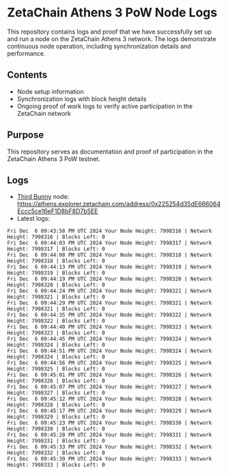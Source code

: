 # ZetaChain Athens 3 PoW Node Logs
This repository contains logs and proof that we have successfully set up and run a node on the ZetaChain Athens 3 network. The logs demonstrate continuous node operation, including synchronization details and performance.

## Contents
- Node setup information
- Synchronization logs with block height details
- Ongoing proof of work logs to verify active participation in the ZetaChain network

## Purpose
This repository serves as documentation and proof of participation in the ZetaChain Athens 3 PoW testnet.

## Logs

- [Third Bunny](https://thirdbunny.xyz/) node: https://athens.explorer.zetachain.com/address/0x225254d35dE666064Eccc5ce16eF1D8bF8D7b5EE
- Latest logs:
```
Fri Dec  6 09:43:58 PM UTC 2024 Your Node Height: 7998316 | Network Height: 7998316 | Blocks Left: 0
Fri Dec  6 09:44:03 PM UTC 2024 Your Node Height: 7998317 | Network Height: 7998317 | Blocks Left: 0
Fri Dec  6 09:44:08 PM UTC 2024 Your Node Height: 7998318 | Network Height: 7998318 | Blocks Left: 0
Fri Dec  6 09:44:13 PM UTC 2024 Your Node Height: 7998319 | Network Height: 7998319 | Blocks Left: 0
Fri Dec  6 09:44:19 PM UTC 2024 Your Node Height: 7998320 | Network Height: 7998320 | Blocks Left: 0
Fri Dec  6 09:44:24 PM UTC 2024 Your Node Height: 7998321 | Network Height: 7998321 | Blocks Left: 0
Fri Dec  6 09:44:29 PM UTC 2024 Your Node Height: 7998321 | Network Height: 7998321 | Blocks Left: 0
Fri Dec  6 09:44:35 PM UTC 2024 Your Node Height: 7998322 | Network Height: 7998322 | Blocks Left: 0
Fri Dec  6 09:44:40 PM UTC 2024 Your Node Height: 7998323 | Network Height: 7998323 | Blocks Left: 0
Fri Dec  6 09:44:45 PM UTC 2024 Your Node Height: 7998324 | Network Height: 7998324 | Blocks Left: 0
Fri Dec  6 09:44:51 PM UTC 2024 Your Node Height: 7998324 | Network Height: 7998324 | Blocks Left: 0
Fri Dec  6 09:44:56 PM UTC 2024 Your Node Height: 7998325 | Network Height: 7998325 | Blocks Left: 0
Fri Dec  6 09:45:01 PM UTC 2024 Your Node Height: 7998326 | Network Height: 7998326 | Blocks Left: 0
Fri Dec  6 09:45:07 PM UTC 2024 Your Node Height: 7998327 | Network Height: 7998327 | Blocks Left: 0
Fri Dec  6 09:45:12 PM UTC 2024 Your Node Height: 7998328 | Network Height: 7998328 | Blocks Left: 0
Fri Dec  6 09:45:17 PM UTC 2024 Your Node Height: 7998329 | Network Height: 7998329 | Blocks Left: 0
Fri Dec  6 09:45:23 PM UTC 2024 Your Node Height: 7998330 | Network Height: 7998330 | Blocks Left: 0
Fri Dec  6 09:45:28 PM UTC 2024 Your Node Height: 7998331 | Network Height: 7998331 | Blocks Left: 0
Fri Dec  6 09:45:33 PM UTC 2024 Your Node Height: 7998332 | Network Height: 7998332 | Blocks Left: 0
Fri Dec  6 09:45:39 PM UTC 2024 Your Node Height: 7998333 | Network Height: 7998333 | Blocks Left: 0
```
